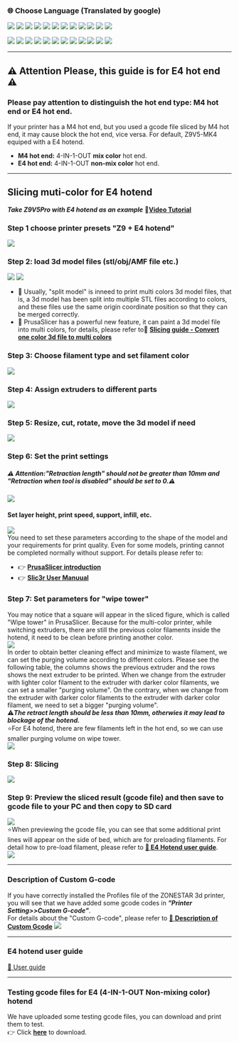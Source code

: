 ### :globe_with_meridians: Choose Language (Translated by google)
[![](../lanpic/ES.png)](https://github-com.translate.goog/ZONESTAR3D/Slicing-Guide/tree/master/PrusaSlicer/PrusaSlicerGuide_E4.md?_x_tr_sl=en&_x_tr_tl=es)
[![](../lanpic/PT.png)](https://github-com.translate.goog/ZONESTAR3D/Slicing-Guide/tree/master/PrusaSlicer/PrusaSlicerGuide_E4.md?_x_tr_sl=en&_x_tr_tl=pt)
[![](../lanpic/FR.png)](https://github-com.translate.goog/ZONESTAR3D/Slicing-Guide/tree/master/PrusaSlicer/PrusaSlicerGuide_E4.md?_x_tr_sl=en&_x_tr_tl=fr)
[![](../lanpic/DE.png)](https://github-com.translate.goog/ZONESTAR3D/Slicing-Guide/tree/master/PrusaSlicer/PrusaSlicerGuide_E4.md?_x_tr_sl=en&_x_tr_tl=de)
[![](../lanpic/IT.png)](https://github-com.translate.goog/ZONESTAR3D/Slicing-Guide/tree/master/PrusaSlicer/PrusaSlicerGuide_E4.md?_x_tr_sl=en&_x_tr_tl=it)
[![](../lanpic/SW.png)](https://github-com.translate.goog/ZONESTAR3D/Slicing-Guide/tree/master/PrusaSlicer/PrusaSlicerGuide_E4.md?_x_tr_sl=en&_x_tr_tl=sv)
[![](../lanpic/PL.png)](https://github-com.translate.goog/ZONESTAR3D/Slicing-Guide/tree/master/PrusaSlicer/PrusaSlicerGuide_E4.md?_x_tr_sl=en&_x_tr_tl=pl)
[![](../lanpic/DK.png)](https://github-com.translate.goog/ZONESTAR3D/Slicing-Guide/tree/master/PrusaSlicer/PrusaSlicerGuide_E4.md?_x_tr_sl=en&_x_tr_tl=da)
[![](../lanpic/CZ.png)](https://github-com.translate.goog/ZONESTAR3D/Slicing-Guide/tree/master/PrusaSlicer/PrusaSlicerGuide_E4.md?_x_tr_sl=en&_x_tr_tl=cs)
[![](../lanpic/HR.png)](https://github-com.translate.goog/ZONESTAR3D/Slicing-Guide/tree/master/PrusaSlicer/PrusaSlicerGuide_E4.md?_x_tr_sl=en&_x_tr_tl=hr)
[![](../lanpic/RO.png)](https://github-com.translate.goog/ZONESTAR3D/Slicing-Guide/tree/master/PrusaSlicer/PrusaSlicerGuide_E4.md?_x_tr_sl=en&_x_tr_tl=ro)
[![](../lanpic/SK.png)](https://github-com.translate.goog/ZONESTAR3D/Slicing-Guide/tree/master/PrusaSlicer/PrusaSlicerGuide_E4.md?_x_tr_sl=en&_x_tr_tl=sk)

[![](../lanpic/CN.png)](https://github-com.translate.goog/ZONESTAR3D/Slicing-Guide/tree/master/PrusaSlicer/PrusaSlicerGuide_E4.md?_x_tr_sl=en&_x_tr_tl=zh-CN)
[![](../lanpic/JP.png)](https://github-com.translate.goog/ZONESTAR3D/Slicing-Guide/tree/master/PrusaSlicer/PrusaSlicerGuide_E4.md?_x_tr_sl=en&_x_tr_tl=ja)
[![](../lanpic/KR.png)](https://github-com.translate.goog/ZONESTAR3D/Slicing-Guide/tree/master/PrusaSlicer/PrusaSlicerGuide_E4.md?_x_tr_sl=en&_x_tr_tl=ko)
[![](../lanpic/ID.png)](https://github-com.translate.goog/ZONESTAR3D/Slicing-Guide/tree/master/PrusaSlicer/PrusaSlicerGuide_E4.md?_x_tr_sl=en&_x_tr_tl=id)
[![](../lanpic/TH.png)](https://github-com.translate.goog/ZONESTAR3D/Slicing-Guide/tree/master/PrusaSlicer/PrusaSlicerGuide_E4.md?_x_tr_sl=en&_x_tr_tl=th)
[![](../lanpic/VN.png)](https://github-com.translate.goog/ZONESTAR3D/Slicing-Guide/tree/master/PrusaSlicer/PrusaSlicerGuide_E4.md?_x_tr_sl=en&_x_tr_tl=vi)
[![](../lanpic/IL.png)](https://github-com.translate.goog/ZONESTAR3D/Slicing-Guide/tree/master/PrusaSlicer/PrusaSlicerGuide_E4.md?_x_tr_sl=en&_x_tr_tl=iw)
[![](../lanpic/SA.png)](https://github-com.translate.goog/ZONESTAR3D/Slicing-Guide/tree/master/PrusaSlicer/PrusaSlicerGuide_E4.md?_x_tr_sl=en&_x_tr_tl=ar)
[![](../lanpic/TR.png)](https://github-com.translate.goog/ZONESTAR3D/Slicing-Guide/tree/master/PrusaSlicer/PrusaSlicerGuide_E4.md?_x_tr_sl=en&_x_tr_tl=tr)
[![](../lanpic/GR.png)](https://github-com.translate.goog/ZONESTAR3D/Slicing-Guide/tree/master/PrusaSlicer/PrusaSlicerGuide_E4.md?_x_tr_sl=en&_x_tr_tl=el)
[![](../lanpic/BR.png)](https://github-com.translate.goog/ZONESTAR3D/Slicing-Guide/tree/master/PrusaSlicer/PrusaSlicerGuide_E4.md?_x_tr_sl=en&_x_tr_tl=pt)
[![](../lanpic/RU.png)](https://github-com.translate.goog/ZONESTAR3D/Slicing-Guide/tree/master/PrusaSlicer/PrusaSlicerGuide_E4.md?_x_tr_sl=en&_x_tr_tl=ru)

-----
## :warning: Attention Please, this guide is for E4 hot end :warning:
### **Please pay attention to distinguish the hot end type: M4 hot end or E4 hot end**. 
If your printer has a M4 hot end, but you used a gcode file sliced by M4 hot end, it may cause block the hot end, vice versa. For default, Z9V5-MK4 equiped with a E4 hotend.
- **M4 hot end:** 4-IN-1-OUT **mix color** hot end.   
- **E4 hot end:** 4-IN-1-OUT **non-mix color** hot end.    

-----
## Slicing muti-color for E4 hotend
***Take Z9V5Pro with E4 hotend as an example***
:movie_camera:[**Video Tutorial**](https://youtu.be/aets9JZ92iU)
### Step 1 choose printer presets "Z9 + E4 hotend"
![](pic/slicingE4-1.png)
### Step 2: load 3d model files (stl/obj/AMF file etc.)
![](pic/loadstl_1.png) ![](pic/loadstl_2.png)
- :memo: Usually, "split model" is inneed to print multi colors 3d model files, that is, a 3d model has been split into multiple STL files according to colors, and these files use the same origin coordinate position so that they can be merged correctly.
- :star2: PrusaSlicer has a powerful new feature, it can paint a 3d model file into multi colors, for details, please refer to:movie_camera: [**Slicing guide - Convert one color 3d file to multi colors**](https://youtu.be/Yx4fKDRGEJ4) 
### Step 3: Choose filament type and set filament color
![](pic/filament_color.png)
### Step 4: Assign extruders to different parts
![](pic/assign_extruder.png)
### Step 5: Resize, cut, rotate, move the 3d model if need 
![](pic/slicing_adjust.png)  
### Step 6: Set the print settings 
##### :warning: Attention:*"Retraction length"* should not be greater than 10mm and *"Retraction when tool is disabled"* should be set to 0.:warning:  
![](pic/slicingE4-4.jpg) 

#### Set layer height, print speed, support, infill, etc.  
![](pic/slicing_set.png)   
You need to set these parameters according to the shape of the model and your requirements for print quality. Even for some models, printing cannot be completed normally without support. For details please refer to:
- :point_right: [**PrusaSlicer introduction**](https://help.prusa3d.com/article/general-info_1910)
- :point_right: [**Slic3r User Manuual**](https://manual.slic3r.org/)    

### Step 7: Set parameters for "wipe tower"
You may notice that a square will appear in the sliced figure, which is called "Wipe tower" in PrusaSlicer. Because for the multi-color printer, while switching extruders, there are still the previous color filaments inside the hotend, it need to be clean before printing another color.   
![](pic/wipe_tower.png)    
In order to obtain better cleaning effect and minimize to waste filament, we can set the purging volume according to different colors. Please see the following table, the columns shows the previous extruder and the rows shows the next extruder to be printed. When we change from the extruder with lighter color filament to the extruder with darker color filaments, we can set a smaller "purging volume". On the contrary, when we change from the extruder with darker color filaments to the extruder with darker color filament, we need to set a bigger "purging volume".  
:warning:***The retract length should be less than 10mm, otherwies it may lead to blockage of the hotend.***    
:star:For E4 hotend, there are few filaments left in the hot end, so we can use smaller purging volume on wipe tower.  
![](pic/slicingE4-2.png)  
### Step 8: Slicing
![](pic/slicing_go.png)  
### Step 9: Preview the sliced result (gcode file) and then save to gcode file to your PC and then copy to SD card
![](pic/slicing_save.png)  
:star:When previewing the gcode file, you can see that some additional print lines will appear on the side of bed, which are for preloading filaments. For detail how to pre-load filament, please refer to [**:book: E4 Hotend user guide**](https://github.com/ZONESTAR3D/Upgrade-kit-guide/tree/main/HOTEND/E4%204-IN-1-OUT%20Non-Mixing%20Color%20Hotend/User_guide/readme.md).   
![](pic/slicingE4-3.png)  


-----
### Description of Custom G-code 
If you have correctly installed the Profiles file of the ZONESTAR 3d printer, you will see that we have added some gcode codes in ***"Printer Setting>>Custom G-code"***.  
For details about the "Custom G-code", please refer to [:book: **Description of Custom Gcode**](./Custom_Gcode.md)
![](./pic/Custom_Gcode.jpg)

-----
### E4 hotend user guide
[:book: User guide](https://github.com/ZONESTAR3D/Upgrade-kit-guide/tree/main/HOTEND/E4%204-IN-1-OUT%20Non-Mixing%20Color%20Hotend)

-----       
### Testing gcode files for E4 (4-IN-1-OUT Non-mixing color) hotend
We have uploaded some testing gcode files, you can download and print them to test.   
:point_right: Click [**here**](./test_gcode/E4/readme.md) to download.
